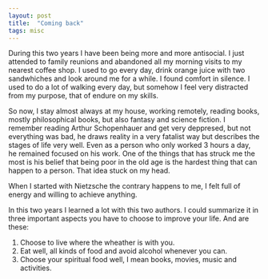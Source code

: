```yaml
---
layout: post
title:  "Coming back"
tags: misc
---
```


During this two years I have been being more and more antisocial. I just attended to family reunions
and abandoned all my morning visits to my nearest coffee shop. I used to go every day, drink orange
juice with two sandwhiches and look around me for a while. I found comfort in silence. I used to do
a lot of walking every day, but somehow I feel very distracted from my purpose, that of endure on
my skills. 

So now, I stay almost always at my house, working remotely, reading books, mostly philosophical books,
but also fantasy and science fiction. I remember reading Arthur Schopenhauer and get very deppresed,
but not everything was bad, he draws reality in a very fatalist way but describes the stages of life
very well. Even as a person who only worked 3 hours a day, he remained focused on his work. One of the 
things that has struck me the most is his belief that being poor in the old age is the hardest thing
that can happen to a person. That idea stuck on my head.

When I started with Nietzsche the contrary happens to me, I felt full of energy and willing to achieve
anything. 

In this two years I learned a lot with this two authors. I could summarize it in three important aspects
you have to choose to improve your life. And are these:

1. Choose to live where the wheather is with you.
2. Eat well, all kinds of food and avoid alcohol whenever you can.
3. Choose your spiritual food well, I mean books, movies, music and activities.